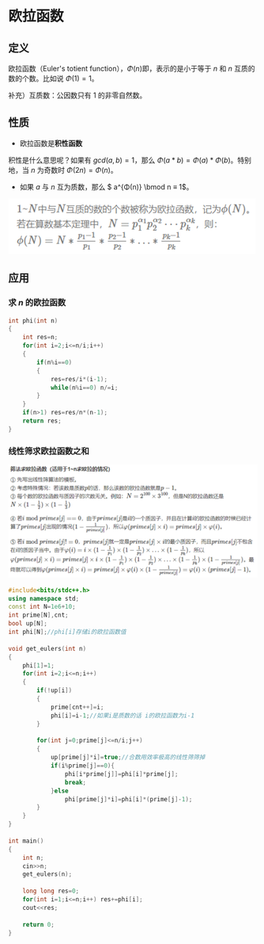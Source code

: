 # 欧拉函数

## 定义

欧拉函数（Euler's totient function），$Φ(n)$即，表示的是小于等于 $n$ 和 $n$ 互质的数的个数。比如说 $Φ(1) = 1$。

补充）互质数：公因数只有 $1$ 的非零自然数。

## 性质

- 欧拉函数是**积性函数**

积性是什么意思呢？如果有 $gcd(a,b)=1$，那么 $Φ(a*b)=Φ(a) * Φ(b)$。特别地，当 $n$ 	为奇数时 $Φ(2n)=Φ(n)$。

- 如果 $a$ 与 $n$ 互为质数，那么 $ a^{Φ(n)} \bmod n ≡ 1$。

<img src="../../assets/03欧拉函数/image-20220302211703434.png" alt="image-20220302211703434" style="zoom:50%;" />

## 应用

### 求 $n$ 的欧拉函数

```c++
int phi(int n)
{
    int res=n;
    for(int i=2;i<=n/i;i++)
    {
        if(n%i==0)
        {
            res=res/i*(i-1);
            while(n%i==0) n/=i;
        }
    }
    if(n>1) res=res/n*(n-1);
    return res;
}
```

### 线性筛求欧拉函数之和

<img src="../../assets/03欧拉函数/image-20220302213222242-16462279440941.png" alt="image-20220302213222242" style="zoom:50%;" />

```c++
#include<bits/stdc++.h>
using namespace std;
const int N=1e6+10;
int prime[N],cnt;
bool up[N];
int phi[N];//phi[i]存储i的欧拉函数值

void get_eulers(int n)
{
    phi[1]=1;
    for(int i=2;i<=n;i++)
    {
        if(!up[i])
        {
            prime[cnt++]=i;
            phi[i]=i-1;//如果i是质数的话 i的欧拉函数为i-1
        }
        
        for(int j=0;prime[j]<=n/i;j++)
        {
            up[prime[j]*i]=true;//合数用效率极高的线性筛筛掉
            if(i%prime[j]==0){
                phi[i*prime[j]]=phi[i]*prime[j];
                break;
            }else
                phi[prime[j]*i]=phi[i]*(prime[j]-1);
        }
    }
}

int main()
{
    int n;
    cin>>n;
    get_eulers(n);
    
    long long res=0;
    for(int i=1;i<=n;i++) res+=phi[i];
    cout<<res;
    
    return 0;
}
```



